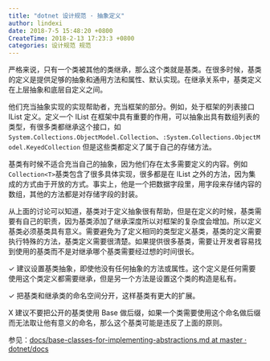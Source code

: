 ```yaml
---
title: "dotnet 设计规范 · 抽象定义"
author: lindexi
date: 2018-7-5 15:48:20 +0800
CreateTime: 2018-2-13 17:23:3 +0800
categories: 设计规范 规范
---
```



<!--more-->


<!-- 标签：设计规范，规范 -->

严格来说，只有一个类被其他的类继承，那么这个类就是基类。在很多时候，基类的定义是提供足够的抽象和通用方法和属性、默认实现。在继承关系中，基类定义在上层抽象和底层自定义之间。

他们充当抽象实现的实现帮助者，充当框架的部分。例如，处于框架的列表接口 IList 定义。定义一个 IList 在框架中具有重要的作用，可以抽象出具有数组列表的类型，有很多类都继承这个接口，如`System.Collections.ObjectModel.Collection`、`:System.Collections.ObjectModel.KeyedCollection` 但是这些类都定义了属于自己的存储方法。

基类有时候不适合充当自己的抽象，因为他们存在太多需要定义的内容。例如`Collection<T>`基类包含了很多具体实现，很多都是在 IList 之外的方法，因为集成的方式由于开放的方式。事实上，他是一个把数据字段里，用字段来存储内容的数组，其他的方法都是对存储字段的封装。

从上面的讨论可以知道，基类对于定义抽象很有帮助，但是在定义的时候，基类需要有自己的职责，因为基类添加了继承深度所以对框架的复杂度会增加。所以定义基类必须基类具有意义。需要避免为了定义相同的类型定义基类，基类的定义需要执行特殊的方法，基类定义需要很清楚。如果提供很多基类，需要让开发者容易找到使用的基类而不是对继承哪个基类需要经过想的时间很长。

✓ 建议设置基类抽象，即使他没有任何抽象的方法或属性。这个定义是任何需要使用这个类定义都需要继承，但是另一个方法是设置这个类的构造是私有。

✓ 把基类和继承类的命名空间分开，这样基类有更大的扩展。

X 建议不要把公开的基类使用 Base 做后缀，如果一个类需要使用这个命名做后缀而无法取让他有意义的命名，那么这个基类可能是违反了上面的原则。

参见：[docs/base-classes-for-implementing-abstractions.md at master · dotnet/docs](https://github.com/dotnet/docs/blob/master/docs/standard/design-guidelines/base-classes-for-implementing-abstractions.md )
